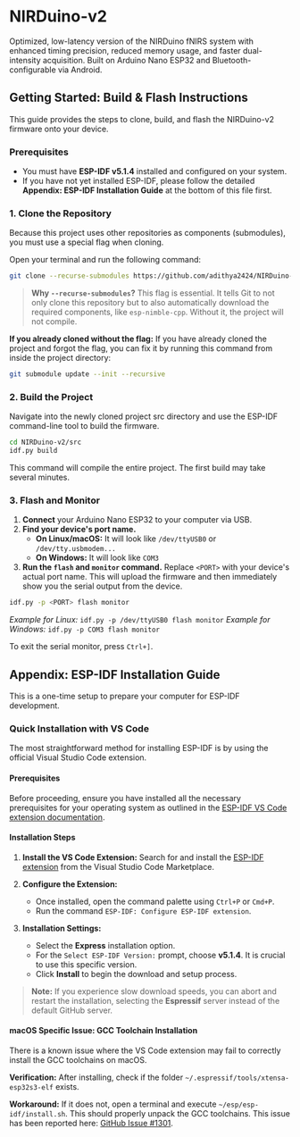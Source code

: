 # NIRDuino-v2

Optimized, low-latency version of the NIRDuino fNIRS system with enhanced timing precision, reduced memory usage, and faster dual-intensity acquisition. Built on Arduino Nano ESP32 and Bluetooth-configurable via Android.

## Getting Started: Build & Flash Instructions

This guide provides the steps to clone, build, and flash the NIRDuino-v2 firmware onto your device.

### Prerequisites

  * You must have **ESP-IDF v5.1.4** installed and configured on your system.
  * If you have not yet installed ESP-IDF, please follow the detailed **Appendix: ESP-IDF Installation Guide** at the bottom of this file first.

### 1\. Clone the Repository

Because this project uses other repositories as components (submodules), you must use a special flag when cloning.

Open your terminal and run the following command:

```bash
git clone --recurse-submodules https://github.com/adithya2424/NIRDuino-v2.git
```

> **Why `--recurse-submodules`?** This flag is essential. It tells Git to not only clone this repository but to also automatically download the required components, like `esp-nimble-cpp`. Without it, the project will not compile.

**If you already cloned without the flag:** If you have already cloned the project and forgot the flag, you can fix it by running this command from inside the project directory:

```bash
git submodule update --init --recursive
```

### 2\. Build the Project

Navigate into the newly cloned project src directory and use the ESP-IDF command-line tool to build the firmware.

```bash
cd NIRDuino-v2/src
idf.py build
```

This command will compile the entire project. The first build may take several minutes.

### 3\. Flash and Monitor

1.  **Connect** your Arduino Nano ESP32 to your computer via USB.
2.  **Find your device's port name.**
      * **On Linux/macOS:** It will look like `/dev/ttyUSB0` or `/dev/tty.usbmodem...`
      * **On Windows:** It will look like `COM3`
3.  **Run the `flash` and `monitor` command.** Replace `<PORT>` with your device's actual port name. This will upload the firmware and then immediately show you the serial output from the device.

<!-- end list -->

```bash
idf.py -p <PORT> flash monitor
```

*Example for Linux:* `idf.py -p /dev/ttyUSB0 flash monitor`
*Example for Windows:* `idf.py -p COM3 flash monitor`

To exit the serial monitor, press `Ctrl+]`.

## Appendix: ESP-IDF Installation Guide

This is a one-time setup to prepare your computer for ESP-IDF development.

### Quick Installation with VS Code

The most straightforward method for installing ESP-IDF is by using the official Visual Studio Code extension.

#### Prerequisites

Before proceeding, ensure you have installed all the necessary prerequisites for your operating system as outlined in the [ESP-IDF VS Code extension documentation](https://github.com/espressif/vscode-esp-idf-extension).

#### Installation Steps

1.  **Install the VS Code Extension:**
    Search for and install the [ESP-IDF extension](https://marketplace.visualstudio.com/items?itemName=espressif.esp-idf-extension) from the Visual Studio Code Marketplace.

2.  **Configure the Extension:**

      * Once installed, open the command palette using `Ctrl+P` or `Cmd+P`.
      * Run the command `ESP-IDF: Configure ESP-IDF extension`.

3.  **Installation Settings:**

      * Select the **Express** installation option.
      * For the `Select ESP-IDF Version:` prompt, choose **v5.1.4**. It is crucial to use this specific version.
      * Click **Install** to begin the download and setup process.

> **Note:** If you experience slow download speeds, you can abort and restart the installation, selecting the **Espressif** server instead of the default GitHub server.

#### macOS Specific Issue: GCC Toolchain Installation

There is a known issue where the VS Code extension may fail to correctly install the GCC toolchains on macOS.

**Verification:**
After installing, check if the folder `~/.espressif/tools/xtensa-esp32s3-elf` exists.

**Workaround:**
If it does not, open a terminal and execute `~/esp/esp-idf/install.sh`. This should properly unpack the GCC toolchains. This issue has been reported here: [GitHub Issue \#1301](https://github.com/espressif/vscode-esp-idf-extension/issues/1301).